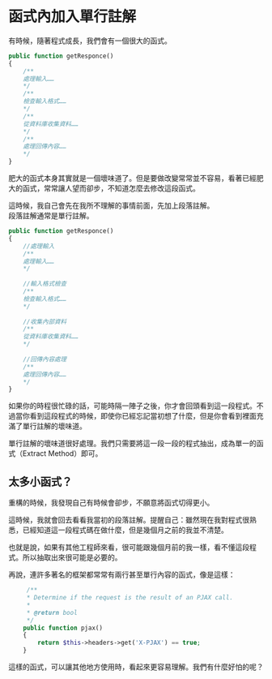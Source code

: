 # 函式內加入單行註解

有時候，隨著程式成長，我們會有一個很大的函式。

```php
public function getResponce()
{
    /**
    處理輸入……
    */
    /**
    檢查輸入格式……
    */
    /**
    從資料庫收集資料……
    */
    /**
    處理回傳內容……
    */
}
```

肥大的函式本身其實就是一個壞味道了。但是要做改變常常並不容易，看著已經肥大的函式，常常讓人望而卻步，不知道怎麼去修改這段函式。

這時候，我自己會先在我所不理解的事情前面，先加上段落註解。  
段落註解通常是單行註解。

```php
public function getResponce()
{
    //處理輸入
    /**
    處理輸入……
    */
    
    //輸入格式檢查
    /**
    檢查輸入格式……
    */
    
    //收集內部資料
    /**
    從資料庫收集資料……
    */
    
    //回傳內容處理
    /**
    處理回傳內容……
    */
}
```

如果你的時程很忙碌的話，可能時隔一陣子之後，你才會回頭看到這一段程式。不過當你看到這段程式的時候，即使你已經忘記當初想了什麼，但是你會看到裡面充滿了單行註解的壞味道。

單行註解的壞味道很好處理。我們只需要將這一段一段的程式抽出，成為單一的函式（Extract Method）即可。

## 太多小函式？

重構的時候，我發現自己有時候會卻步，不願意將函式切得更小。

這時候，我就會回去看看我當初的段落註解。提醒自己：雖然現在我對程式很熟悉，已經知道這一段程式碼在做什麼，但是幾個月之前的我並不清楚。

也就是說，如果有其他工程師來看，很可能跟幾個月前的我一樣，看不懂這段程式。所以抽取出來很可能是必要的。

再說，連許多著名的框架都常常有兩行甚至單行內容的函式，像是這樣：

```php
     /**
     * Determine if the request is the result of an PJAX call.
     *
     * @return bool
     */
    public function pjax()
    {
        return $this->headers->get('X-PJAX') == true;
    }
```

這樣的函式，可以讓其他地方使用時，看起來更容易理解。我們有什麼好怕的呢？

